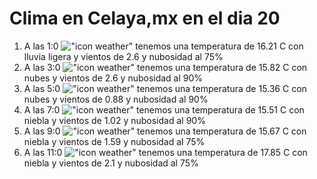 # Clima en Celaya,mx en el dia 20

1. A las 1:0 !["icon weather"](http://openweathermap.org/img/w/10n.png) tenemos una temperatura de 16.21 C con lluvia ligera y  vientos de 2.6 y nubosidad al 75%
1. A las 3:0 !["icon weather"](http://openweathermap.org/img/w/04n.png) tenemos una temperatura de 15.82 C con nubes y  vientos de 2.6 y nubosidad al 90%
1. A las 5:0 !["icon weather"](http://openweathermap.org/img/w/04n.png) tenemos una temperatura de 15.36 C con nubes y  vientos de 0.88 y nubosidad al 90%
1. A las 7:0 !["icon weather"](http://openweathermap.org/img/w/50n.png) tenemos una temperatura de 15.51 C con niebla y  vientos de 1.02 y nubosidad al 90%
1. A las 9:0 !["icon weather"](http://openweathermap.org/img/w/50d.png) tenemos una temperatura de 15.67 C con niebla y  vientos de 1.59 y nubosidad al 75%
1. A las 11:0 !["icon weather"](http://openweathermap.org/img/w/50d.png) tenemos una temperatura de 17.85 C con niebla y  vientos de 2.1 y nubosidad al 75%
